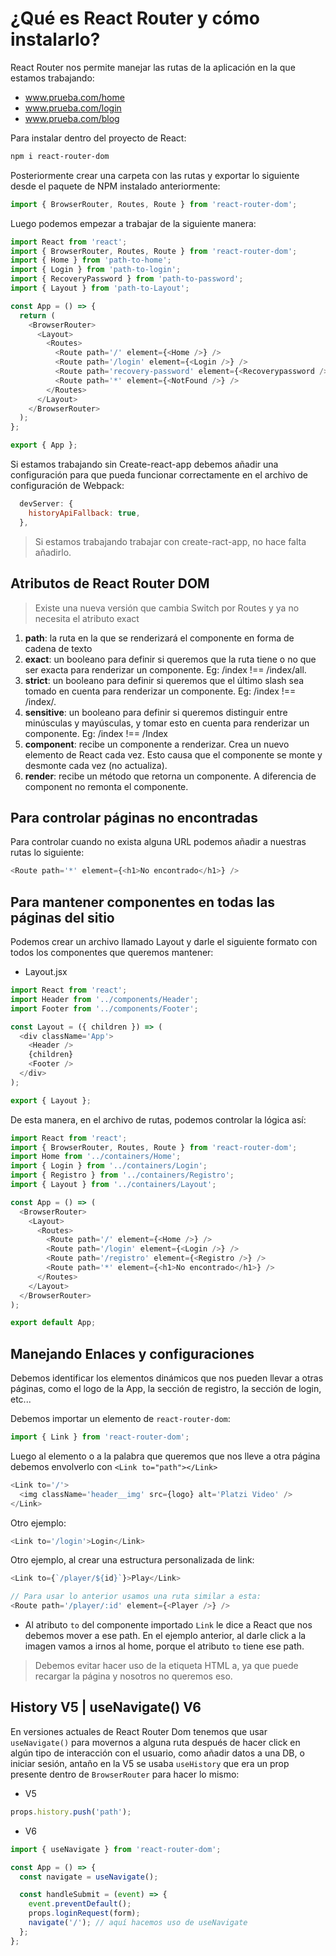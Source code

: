 # ¿Qué es React Router y cómo instalarlo?

React Router nos permite manejar las rutas de la aplicación en la que estamos trabajando:

- www.prueba.com/home
- www.prueba.com/login
- www.prueba.com/blog

Para instalar dentro del proyecto de React:

```bash
npm i react-router-dom
```

Posteriormente crear una carpeta con las rutas y exportar lo siguiente desde el paquete de NPM instalado anteriormente:

```js
import { BrowserRouter, Routes, Route } from 'react-router-dom';
```

Luego podemos empezar a trabajar de la siguiente manera:

```js
import React from 'react';
import { BrowserRouter, Routes, Route } from 'react-router-dom';
import { Home } from 'path-to-home';
import { Login } from 'path-to-login';
import { RecoveryPassword } from 'path-to-password';
import { Layout } from 'path-to-Layout';

const App = () => {
  return (
    <BrowserRouter>
      <Layout>
        <Routes>
          <Route path='/' element={<Home />} />
          <Route path='/login' element={<Login />} />
          <Route path='recovery-password' element={<Recoverypassword />} />
          <Route path='*' element={<NotFound />} />
        </Routes>
      </Layout>
    </BrowserRouter>
  );
};

export { App };
```

Si estamos trabajando sin Create-react-app debemos añadir una configuración para que pueda funcionar correctamente en el archivo de configuración de Webpack:

```js
  devServer: {
    historyApiFallback: true,
  },
```

> Si estamos trabajando trabajar con create-ract-app, no hace falta añadirlo.

## Atributos de React Router DOM

> Existe una nueva versión que cambia Switch por Routes y ya no necesita el atributo exact

1. **path**: la ruta en la que se renderizará el componente en forma de cadena de texto
2. **exact**: un booleano para definir si queremos que la ruta tiene o no que ser exacta para renderizar un componente. Eg: /index !== /index/all.
3. **strict**: un booleano para definir si queremos que el último slash sea tomado en cuenta para renderizar un componente. Eg: /index !== /index/.
4. **sensitive**: un booleano para definir si queremos distinguir entre minúsculas y mayúsculas, y tomar esto en cuenta para renderizar un componente. Eg: /index !== /Index
5. **component**: recibe un componente a renderizar. Crea un nuevo elemento de React cada vez. Esto causa que el componente se monte y desmonte cada vez (no actualiza).
6. **render**: recibe un método que retorna un componente. A diferencia de component no remonta el componente.

## Para controlar páginas no encontradas

Para controlar cuando no exista alguna URL podemos añadir a nuestras rutas lo siguiente:

```js
<Route path='*' element={<h1>No encontrado</h1>} />
```

## Para mantener componentes en todas las páginas del sitio

Podemos crear un archivo llamado Layout y darle el siguiente formato con todos los componentes que queremos mantener:

- Layout.jsx

```js
import React from 'react';
import Header from '../components/Header';
import Footer from '../components/Footer';

const Layout = ({ children }) => (
  <div className='App'>
    <Header />
    {children}
    <Footer />
  </div>
);

export { Layout };
```

De esta manera, en el archivo de rutas, podemos controlar la lógica así:

```js
import React from 'react';
import { BrowserRouter, Routes, Route } from 'react-router-dom';
import Home from '../containers/Home';
import { Login } from '../containers/Login';
import { Registro } from '../containers/Registro';
import { Layout } from '../containers/Layout';

const App = () => (
  <BrowserRouter>
    <Layout>
      <Routes>
        <Route path='/' element={<Home />} />
        <Route path='/login' element={<Login />} />
        <Route path='/registro' element={<Registro />} />
        <Route path='*' element={<h1>No encontrado</h1>} />
      </Routes>
    </Layout>
  </BrowserRouter>
);

export default App;
```

## Manejando Enlaces y configuraciones

Debemos identificar los elementos dinámicos que nos pueden llevar a otras páginas, como el logo de la App, la sección de registro, la sección de login, etc...

Debemos importar un elemento de `react-router-dom`:

```js
import { Link } from 'react-router-dom';
```

Luego al elemento o a la palabra que queremos que nos lleve a otra página debemos envolverlo con `<Link to="path"></Link>`

```js
<Link to='/'>
  <img className='header__img' src={logo} alt='Platzi Video' />
</Link>
```

Otro ejemplo:

```js
<Link to='/login'>Login</Link>
```

Otro ejemplo, al crear una estructura personalizada de link:

```js
<Link to={`/player/${id}`}>Play</Link>

// Para usar lo anterior usamos una ruta similar a esta:
<Route path='/player/:id' element={<Player />} />
```

- Al atributo `to` del componente importado `Link` le dice a React que nos debemos mover a ese path. En el ejemplo anterior, al darle click a la imagen vamos a irnos al home, porque el atributo `to` tiene ese path.

> Debemos evitar hacer uso de la etiqueta HTML a, ya que puede recargar la página y nosotros no queremos eso.

## History V5 | useNavigate() V6

En versiones actuales de React Router Dom tenemos que usar `useNavigate()` para movernos a alguna ruta después de hacer click en algún tipo de interacción con el usuario, como añadir datos a una DB, o iniciar sesión, antaño en la V5 se usaba `useHistory` que era un prop presente dentro de `BrowserRouter` para hacer lo mismo:

- V5

```js
props.history.push('path');
```

- V6

```js
import { useNavigate } from 'react-router-dom';

const App = () => {
  const navigate = useNavigate();

  const handleSubmit = (event) => {
    event.preventDefault();
    props.loginRequest(form);
    navigate('/'); // aquí hacemos uso de useNavigate
  };
};
```
